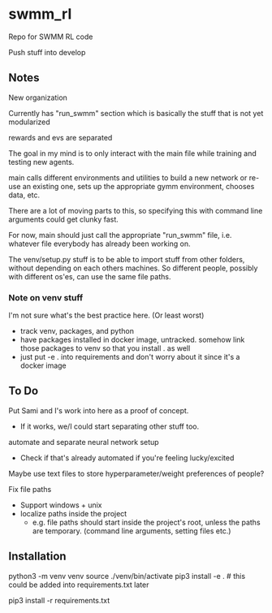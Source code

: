# swmm_rl
Repo for SWMM RL code

Push stuff into develop

## Notes

New organization

Currently has "run_swmm" section which is basically the stuff that is not yet modularized

rewards and evs are separated


The goal in my mind is to only interact with the main file while training and testing new agents.

main calls different environments and utilities to build a new network or re-use an existing one, sets up the appropriate gymm environment, chooses data, etc.

There are a lot of moving parts to this, so specifying this with command line arguments could get clunky fast.

For now, main should just call the appropriate "run_swmm" file, i.e. whatever file everybody has already been working on.

The venv/setup.py stuff is to be able to import stuff from other folders, without depending on each others machines. So different people, possibly with different os'es, can use the same file paths.

### Note on venv stuff
I'm not sure what's the best practice here. (Or least worst)
- track venv, packages, and python
- have packages installed in docker image, untracked. somehow link those packages to venv so that you install . as well
- just put -e . into requirements and don't worry about it since it's a docker image


## To Do

Put Sami and I's work into here as a proof of concept.
- If it works, we/I could start separating other stuff too.

automate and separate neural network setup
- Check if that's already automated if you're feeling lucky/excited

Maybe use text files to store hyperparameter/weight preferences of people?

Fix file paths
- Support windows + unix
- localize paths inside the project
	- e.g. file paths should start inside the project's root, unless the paths are temporary. (command line arguments, setting files etc.)


## Installation

python3 -m venv venv
source ./venv/bin/activate
pip3 install -e .	# this could be added into requirements.txt later

pip3 install -r requirements.txt


